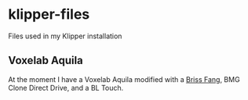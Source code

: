 # klipper-files
Files used in my Klipper installation

## Voxelab Aquila
At the moment I have a Voxelab Aquila modified with a [Briss Fang](https://cults3d.com/en/3d-model/tool/ender3-v2-dual-40mm-fan-hot-end-duct-fang), BMG Clone Direct Drive, and a BL Touch.

